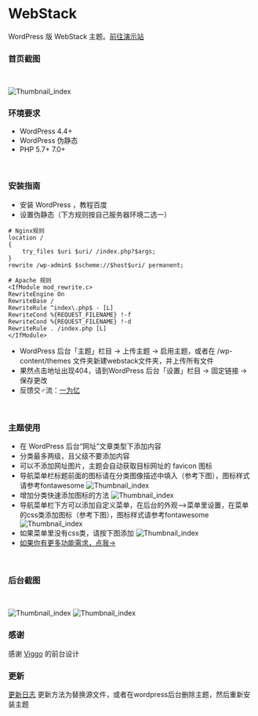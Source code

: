 # WebStack
WordPress 版 WebStack 主题。<a href="https://you.cjj.zone">前往演示站</a>
<br/>

### 首页截图
<br/>

![Thumbnail_index](https://owen0o0.github.io/ioStaticResources/webstack/01.png)
<br/>

### 环境要求
+ WordPress 4.4+
+ WordPress 伪静态
+ PHP 5.7+ 7.0+
<br/>

### 安装指南
+ 安装 WordPress ，教程百度
+ 设置伪静态（下方规则按自己服务器环境二选一）
```
# Nginx规则
location /
{
    try_files $uri $uri/ /index.php?$args;
}
rewrite /wp-admin$ $scheme://$host$uri/ permanent;

# Apache 规则
<IfModule mod_rewrite.c>
RewriteEngine On
RewriteBase /
RewriteRule ^index\.php$ - [L]
RewriteCond %{REQUEST_FILENAME} !-f
RewriteCond %{REQUEST_FILENAME} !-d
RewriteRule . /index.php [L]
</IfModule>
```
+ WordPress 后台「主题」栏目 -> 上传主题 -> 启用主题，或者在 /wp-content/themes 文件夹新建webstack文件夹，并上传所有文件
+ 果然点击地址出现404，请到WordPress 后台「设置」栏目 -> 固定链接 -> 保存更改
+ 反馈交♂流：<a href="https://www.iowen.cn" target="_blank">一为忆</a>

<br/>

### 主题使用
+ 在 WordPress 后台“网址”文章类型下添加内容
+ 分类最多两级，且父级不要添加内容
+ 可以不添加网址图片，主题会自动获取目标网址的 favicon 图标
+ 导航菜单栏标题前面的图标请在分类图像描述中填入（参考下图），图标样式请参考fontawesome
![Thumbnail_index](https://owen0o0.github.io/ioStaticResources/webstack/02.png)
+ 增加分类快速添加图标的方法
![Thumbnail_index](https://owen0o0.github.io/ioStaticResources/webstack/07.png)
+ 导航菜单栏下方可以添加自定义菜单，在后台的外观-->菜单里设置，在菜单的css类添加图标（参考下图），图标样式请参考fontawesome
![Thumbnail_index](https://owen0o0.github.io/ioStaticResources/webstack/03.png)
+ 如果菜单里没有css类，请按下图添加
![Thumbnail_index](https://owen0o0.github.io/ioStaticResources/webstack/04.jpg)
+ <a href="https://www.iotheme.cn/store/onenav.html" target="_blank">如果你有更多功能需求，点我-></a>
<br/>

### 后台截图
<br/>

![Thumbnail_index](https://owen0o0.github.io/ioStaticResources/webstack/05.jpg)
![Thumbnail_index](https://owen0o0.github.io/ioStaticResources/webstack/06.png)
<br/>

### 感谢
感谢 <a href="https://github.com/WebStackPage/WebStackPage.github.io" target="_blank">Viggo</a> 的前台设计
<br/>

### 更新
<a href="https://github.com/owen0o0/WebStack/releases" target="_blank">更新日志</a>
更新方法为替换源文件，或者在wordpress后台删除主题，然后重新安装主题
